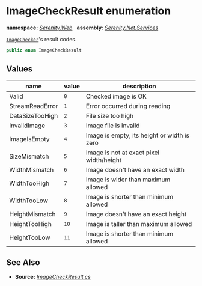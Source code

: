 # ImageCheckResult enumeration
**namespace:** *[Serenity.Web](../README.md#serenity.web-namespace)*   **assembly**: *[Serenity.Net.Services](../README.md)*

[`ImageChecker`](ImageChecker.md)'s result codes.

```csharp
public enum ImageCheckResult
```

## Values

| name | value | description |
| --- | --- | --- |
| Valid | `0` | Checked image is OK |
| StreamReadError | `1` | Error occurred during reading |
| DataSizeTooHigh | `2` | File size too high |
| InvalidImage | `3` | Image file is invalid |
| ImageIsEmpty | `4` | Image is empty, its height or width is zero |
| SizeMismatch | `5` | Image is not at exact pixel width/height |
| WidthMismatch | `6` | Image doesn't have an exact width |
| WidthTooHigh | `7` | Image is wider than maximum allowed |
| WidthTooLow | `8` | Image is shorter than minimum allowed |
| HeightMismatch | `9` | Image doesn't have an exact height |
| HeightTooHigh | `10` | Image is taller than maximum allowed |
| HeightTooLow | `11` | Image is shorter than minimum allowed |

## See Also

* **Source:** *[ImageCheckResult.cs](https://github.com/serenity-is/Serenity/blob/master/src/Serenity.Net.Services/Upload/ImageCheckResult.cs)*